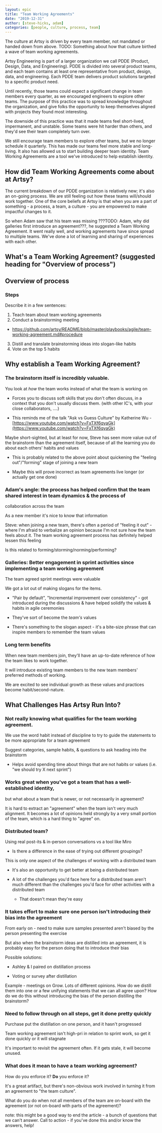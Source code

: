 ```yaml
---
layout: epic
title: "Team Working Agreements"
date: "2019-12-31"
author: [steve-hicks, adam]
categories: [people, culture, process, team]
---
```


The culture at Artsy is driven by every team member, not mandated or handed down from above. TODO: Something about
how that culture birthed a wave of team working agreements.

<!-- more -->

Artsy Engineering is part of a larger organization we call PDDE (Product, Design, Data, and Engineering). PDDE is
divided into several product teams, and each team contains at least one representative from product, design, data,
and engineering. Each PDDE team delivers product solutions targeted to a specific product need.

Until recently, those teams could expect a significant change in team members every quarter, as we encouraged
engineers to explore other teams. The purpose of this practice was to spread knowledge throughout the organization,
and give folks the opportunity to keep themselves aligned with projects they found most interesting.

The downside of this practice was that it made teams feel short-lived, impermanent, and unstable. Some teams were
hit harder than others, and they'd see their team completely turn over.

We still encourage team members to explore other teams, but we no longer schedule it quarterly. This has made our
teams feel more stable and long-living. It also has allowed us to start building deeper team identity. Team Working
Agreements are a tool we've introduced to help establish identity.

## How did Team Working Agreements come about at Artsy?

The current breakdown of our PDDE organization is relatively new; it's also an on-going process. We are still
feeling out how these teams will/should work together. One of the core beliefs at Artsy is that when you are a part
of something - a process, a team, a culture - you are empowered to make impactful changes to it.

So when Adam saw that his team was missing ???TODO: Adam, why did galleries first introduce an agreement???, he
suggested a Team Working Agreement. It went really well, and working agreements have since spread to multiple
teams. We've done a lot of learning and sharing of experiences with each other.

## What's a Team Working Agreement? (suggested heading for "Overview of process")

## Overview of process

### Steps

Describe it in a few sentences:

1. Teach team about team working agreements
2. Conduct a brainstorming meeting
  - https://github.com/artsy/README/blob/master/playbooks/agile/team-working-agreement.md#procedure
3. Distill and translate brainstorming ideas into slogan-like habits
4. Vote on the top 5 habits

## Why establish a Team Working Agreement?

### The brainstorm itself is incredibly valuable.

You look at _how_ the team works instead of what the team is working on

- Forces you to discuss soft skills that you don't often discuss, in a context that you don't usually discuss them.
  (with other IC's, with your close collaborators, ....)

- This reminds me of the talk "Ask vs Guess Culture" by Katherine Wu -
  [https://www.youtube.com/watch?v=FxTXf6qyaGk](https://www.youtube.com/watch?v=FxTXf6qyaGk)

Maybe short-sighted, but at least for now, Steve has seen more value out of the brainstorm than the agreement
itself, because of all the learning you do about each others' habits and values

- This is probably related to the above point about quickening the "feeling out"/"forming" stage of joining a new
  team

- Maybe this will prove incorrect as team agreements live longer (or actually get one done)

### Adam's angle: the process has helped confirm that the team shared interest in team dynamics & the process of

collaboration across the team

As a new member it's nice to know that information

Steve: when joining a new team, there's often a period of "feeling it out" - where I'm afraid to verbalize an
opinion because I'm not sure how the team feels about it. The team working agreement process has definitely helped
lessen this feeling

Is this related to forming/storming/norming/performing?

### Galleries: Better engagement in sprint activities since implementing a team working agreement

The team agreed sprint meetings were valuable

We got a lot out of making slogans for the items.

- "Pair by default", "Incremental improvement over consistency" - got introduced during the discussions & have
  helped solidify the values & habits in agile ceremonies

- They've sort of become the _team's_ values

- There's something to the slogan aspect - it's a bite-size phrase that can inspire members to remember the team
  values

### Long term benefits

When new team members join, they'll have an up-to-date reference of how the team likes to work together.

It will introduce existing team members to the new team members' preferred methods of working.

We are excited to see individual growth as these values and practices become habit/second-nature.

## What Challenges Has Artsy Run Into?

### Not really knowing what qualifies for the team working agreement.

We use the word habit instead of discipline to try to guide the statements to be more appropriate for a team
agreement

Suggest categories, sample habits, & questions to ask heading into the brainstorm

- Helps avoid spending time about things that are not habits or values (i.e. "we should try X next sprint")

### Works great when you've got a team that has a well-established identity,

but what about a team that is newer, or not necessarily in agreement?

It is hard to extract an "agreement" when the team isn't very much alignment. It becomes a lot of opinions held
strongly by a very small portion of the team, which is a hard thing to "agree" on.

### Distributed team?

Using real post-its & in-person conversations vs a tool like Miro

- Is there a difference in the ease of trying out different groupings?

This is only one aspect of the challenges of working with a distributed team

- It's also an opportunity to get better at being a distributed team

- A lot of the challenges you'd face here for a distributed team aren't much different than the challenges you'd
  face for other activities with a distributed team

  - That doesn't mean they're easy

### It takes effort to make sure one person isn't introducing their bias into the agreement

From early on - need to make sure samples presented aren't biased by the person presenting the exercise

But also when the brainstorm ideas are distilled into an agreement, it is probably easy for the person doing that
to introduce their bias

Possible solutions:

- Ashley & I paired on distillation process

- Voting or survey after distillation

Example - meetings on Grow. Lots of different opinions. How do we distill them into one or a few unifying
statements that we can all agree upon? How do we do this without introducing the bias of the person distilling the
brainstorm?

### Need to follow through on all steps, get it done pretty quickly

Purchase put the distillation on one person, and it hasn't progressed

Team working agreement isn't high-pri in relation to sprint work, so get it done quickly or it will stagnate

It's important to revisit the agreement often. If it gets stale, it will become unused.

### What does it mean to have a team working agreement?

How do you enforce it? **Do** you enforce it?

It's a great artifact, but there's non-obvious work involved in turning it from an agreement to "the team culture".

What do you do when not all members of the team are on-board with the agreement (or not on-board with parts of the
agreement)?

note: this might be a good way to end the article - a bunch of questions that we can't answer. Call to action - if
you've done this and/or know the answers, help!
